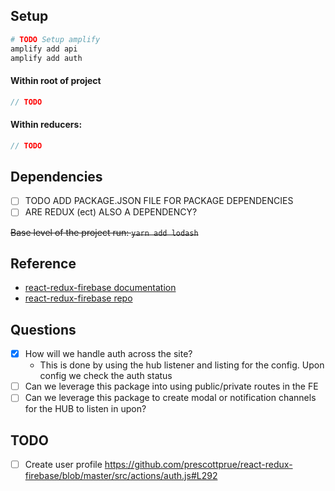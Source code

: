 ## Setup
```bash
# TODO Setup amplify
amplify add api
amplify add auth
```

#### Within root of project
```js
// TODO
```

#### Within reducers:
```js
// TODO
```
## Dependencies
  - [ ] TODO ADD PACKAGE.JSON FILE FOR PACKAGE DEPENDENCIES
  - [ ] ARE REDUX (ect) ALSO A DEPENDENCY?

~~Base level of the project run: `yarn add lodash`~~

## Reference
- [react-redux-firebase documentation](http://react-redux-firebase.com/)
- [react-redux-firebase repo](https://github.com/prescottprue/react-redux-firebase/tree/master/src)

## Questions
  - [x] How will we handle auth across the site?
    - This is done by using the hub listener and listing for the config. Upon config we check the auth status
  - [ ] Can we leverage this package into using public/private routes in the FE
  - [ ] Can we leverage this package to create modal or notification channels for the HUB to listen in upon?

## TODO
  - [ ] Create user profile https://github.com/prescottprue/react-redux-firebase/blob/master/src/actions/auth.js#L292